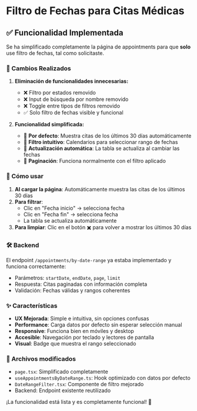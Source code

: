 # Filtro de Fechas para Citas Médicas

## ✅ Funcionalidad Implementada

Se ha simplificado completamente la página de appointments para que **solo** use filtro de fechas, tal como solicitaste.

### 🔧 Cambios Realizados

1. **Eliminación de funcionalidades innecesarias:**
   - ❌ Filtro por estados removido
   - ❌ Input de búsqueda por nombre removido  
   - ❌ Toggle entre tipos de filtros removido
   - ✅ Solo filtro de fechas visible y funcional

2. **Funcionalidad simplificada:**
   - 📅 **Por defecto**: Muestra citas de los últimos 30 días automáticamente
   - 🎯 **Filtro intuitivo**: Calendarios para seleccionar rango de fechas
   - 🔄 **Actualización automática**: La tabla se actualiza al cambiar las fechas
   - 📄 **Paginación**: Funciona normalmente con el filtro aplicado

### 🎯 Cómo usar

1. **Al cargar la página**: Automáticamente muestra las citas de los últimos 30 días
2. **Para filtrar**: 
   - Clic en "Fecha inicio" → selecciona fecha
   - Clic en "Fecha fin" → selecciona fecha  
   - La tabla se actualiza automáticamente
3. **Para limpiar**: Clic en el botón ✖️ para volver a mostrar los últimos 30 días

### 🛠️ Backend

El endpoint `/appointments/by-date-range` ya estaba implementado y funciona correctamente:
- Parámetros: `startDate`, `endDate`, `page`, `limit`
- Respuesta: Citas paginadas con información completa
- Validación: Fechas válidas y rangos coherentes

### ✨ Características

- **UX Mejorada**: Simple e intuitiva, sin opciones confusas
- **Performance**: Carga datos por defecto sin esperar selección manual
- **Responsive**: Funciona bien en móviles y desktop  
- **Accesible**: Navegación por teclado y lectores de pantalla
- **Visual**: Badge que muestra el rango seleccionado

### 🔗 Archivos modificados

- `page.tsx`: Simplificado completamente
- `useAppointmentsByDateRange.ts`: Hook optimizado con datos por defecto
- `DateRangeFilter.tsx`: Componente de filtro mejorado
- Backend: Endpoint existente reutilizado

¡La funcionalidad está lista y es completamente funcional! 🎉
